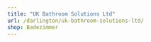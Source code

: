 ```yaml
---
title: "UK Bathroom Solutions Ltd"
url: /darlington/uk-bathroom-solutions-ltd/
shop: Badezimmer
---
```

